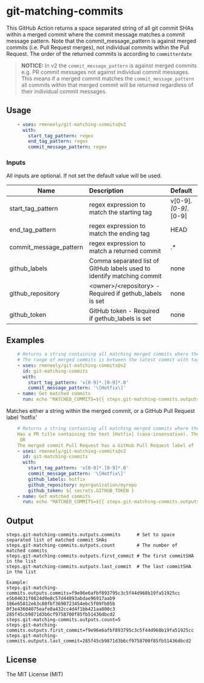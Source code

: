 # git-matching-commits
This GitHub Action returns a space separated string of all git commit SHAs within a merged commit where the commit message matches a commit message pattern.
Note that the commit_message_pattern is against merged commits (i.e. Pull Request merges), not individual commits within the Pull Request.
The order of the returned commits is according to `committerdate`



> **NOTICE:** In v2 the `commit_message_pattern` is against merged commits e.g. PR commit messages not against individual commit messages. This means if a merged commit matches the `commit_message_pattern` all commits within that merged commit will be returned regardless of their individual commit messages.


## Usage
```yaml
    - uses: rmeneely/git-matching-commits@v2
      with:
        start_tag_pattern: regex
        end_tag_pattern: regex
        commit_message_pattern: regex
```

### Inputs
All inputs are optional. If not set the default value will be used.

| Name                   | Description                                 | Default              |
| ---------------------- |:------------------------------------------- | :------------------------------------------- |
| start_tag_pattern      | regex expression to match the starting tag  | v[0-9]*.[0-9]*.[0-9] |
| end_tag_pattern        | regex expression to match the ending tag    | HEAD |
| commit_message_pattern | regex expression to match a returned commit | .* |
| github_labels | Comma separated list of GitHub labels used to identify matching commit | none |
| github_repository | \<owner>/\<repository> - Required if gethub_labels is set | none  |
| github_token | GitHub token - Required if gethub_labels is set | none |

## Examples
```yaml
    # Returns a string containing all matching merged commits where the merged commit message contains the text [Hotfix] (case-insensative)
    # The range of merged commits is between the latest commit with tag matching the start tag pattern and the current branch HEAD
    - uses: rmeneely/git-matching-commits@v2
      id: git-matching-commits
      with:
        start_tag_pattern: 'v[0-9]*.[0-9]*.0'
        commit_message_pattern: '\[Hotfix\]'
    - name: Get matched commits
      run: echo "MATCHED_COMMITS=${{ steps.git-matching-commits.outputs.commits }}" >> $GITHUB_ENV
```

Matches either a string within the merged commit, or a GitHub Pull Request label 'hotfix'
```yaml
    # Returns a string containing all matching merged commits where the merged commit either:
    Has a PR title containing the text [Hotfix] (case-insensative). The range of merged commits is between the latest commit with tag matching the start tag pattern and the current branch HEAD
     OR
    The merged commit Pull Request has a GitHub Pull Request label of 'hotfix'
    - uses: rmeneely/git-matching-commits@v2
      id: git-matching-commits
      with:
        start_tag_pattern: 'v[0-9]*.[0-9]*.0'
        commit_message_pattern: '\[Hotfix\]'
        github_labels: hotfix
        github_repository: myorganization/myrepo
        github_token: ${ secrets.GITHUB_TOKEN }
    - name: Get matched commits
      run: echo "MATCHED_COMMITS=${{ steps.git-matching-commits.outputs.commits }}" >> $GITHUB_ENV
```


## Output
```shell
steps.git-matching-commits.outputs.commits      # Set to space separated list of matched commit SHAs
steps.git-matching-commits.outputs.count        # The number of matched commits
steps.git-matching-commits.outputs.first_commit # The first commitSHA in the list
steps.git-matching-commits.outputs.last_commit  # The last commitSHA in the list

Example:
steps.git-matching-commits.outputs.commits=f9e96e6afbf893795c3c5f44d968b19fa51925cc e5b84631f0824d9e8c57d44893abdae96917aab9 186e65812e63c80fbf3690723454ebc5f09fb05b 0f3e43604075eafe0a432cc4d4f1bb421aa800c3 285f45cb9871d3b6cf9758700f85fb51436dbcd2
steps.git-matching-commits.outputs.count=5
steps.git-matching-commits.outputs.first_commit=f9e96e6afbf893795c3c5f44d968b19fa51925cc
steps.git-matching-commits.outputs.last_commit=285f45cb9871d3b6cf9758700f85fb51436dbcd2
```

## License
The MIT License (MIT)
